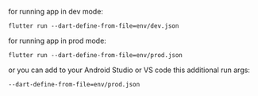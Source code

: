 for running app in dev mode:

    flutter run --dart-define-from-file=env/dev.json

for running app in prod mode:

    flutter run --dart-define-from-file=env/prod.json


or you can add to your Android Studio or VS code this additional run args:

    --dart-define-from-file=env/prod.json